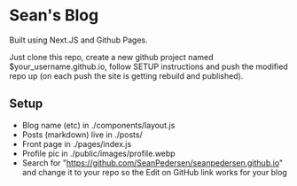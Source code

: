 # Sean's Blog

Built using Next.JS and Github Pages.

Just clone this repo, create a new github project named $your_username.github.io, follow SETUP instructions and push the modified repo up (on each push the site is getting rebuild and published).

## Setup

- Blog name (etc) in ./components/layout.js
- Posts (markdown) live in ./posts/
- Front page in ./pages/index.js
- Profile pic in ./public/images/profile.webp
- Search for "https://github.com/SeanPedersen/seanpedersen.github.io" and change it to your repo so the Edit on GitHub link works for your blog
